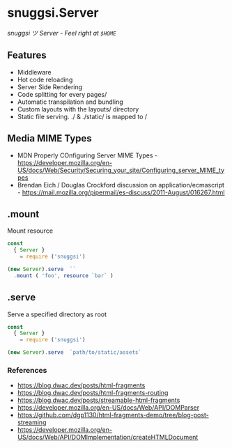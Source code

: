 # snuggsi.Server

_snuggsi ツ Server - Feel right at `$HOME`_


## Features

  -  Middleware
  -  Hot code reloading
  -  Server Side Rendering
  -  Code splitting for every pages/
  -  Automatic transpilation and bundling
  -  Custom layouts with the layouts/ directory
  -  Static file serving. ./ & ./static/ is mapped to /


## Media MIME Types

  - MDN Properly COnfiguring Server MIME Types - https://developer.mozilla.org/en-US/docs/Web/Security/Securing_your_site/Configuring_server_MIME_types
  - Brendan Eich / Douglas Crockford discussion on application/ecmascript - https://mail.mozilla.org/pipermail/es-discuss/2011-August/016267.html

## .mount

Mount resource

```javascript
const
  { Server }
    = require ('snuggsi')

(new Server).serve  ``
  .mount ( 'foo', resource `bar` )
```

## .serve

Serve a specified directory as root

```javascript
const
  { Server }
    = require ('snuggsi')

(new Server).serve  `path/to/static/assets`
```

### References
  - https://blog.dwac.dev/posts/html-fragments
  - https://blog.dwac.dev/posts/html-fragments-routing
  - https://blog.dwac.dev/posts/streamable-html-fragments
  - https://developer.mozilla.org/en-US/docs/Web/API/DOMParser
  - https://github.com/dgp1130/html-fragments-demo/tree/blog-post-streaming
  - https://developer.mozilla.org/en-US/docs/Web/API/DOMImplementation/createHTMLDocument

